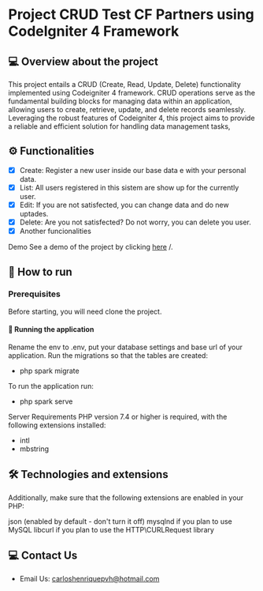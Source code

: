 # Project CRUD Test CF Partners using CodeIgniter 4 Framework

## 💻 Overview about the project
This project entails a CRUD (Create, Read, Update, Delete) functionality implemented using Codeigniter 4 framework. CRUD operations serve as the fundamental building blocks for managing data within an application, allowing users to create, retrieve, update, and delete records seamlessly. Leveraging the robust features of Codeigniter 4, this project aims to provide a reliable and efficient solution for handling data management tasks,

## ⚙️ Functionalities
- [x] Create: Register a new user inside our base data e with your personal data.
- [x] List: All users registered in this sistem are show up for the currently user.
- [x] Edit: If you are not satisfected, you can change data and do new uptades.
- [x] Delete: Are you not satisfected? Do not worry, you can delete you user.
- [x] Another funcionalities

Demo
See a demo of the project by clicking <a href=(https://teste-cfpartners-21mk.vercel.app/landing-page)>here</a> /.

## 🚀 How to run

### Prerequisites

Before starting, you will need clone the project.

#### 🧭 Running the application

Rename the env to .env, put your database settings and base url of your application.
Run the migrations so that the tables are created:
- php spark migrate

To run the application run:
- php spark serve

Server Requirements
PHP version 7.4 or higher is required, with the following extensions installed:

- intl
- mbstring

## 🛠 Technologies and extensions

Additionally, make sure that the following extensions are enabled in your PHP:

json (enabled by default - don't turn it off)
mysqlnd if you plan to use MySQL
libcurl if you plan to use the HTTP\CURLRequest library

## 💻 Contact Us

- Email Us: carloshenriquepvh@hotmail.com
